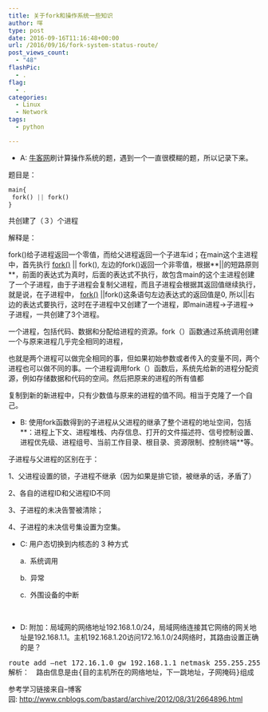 ```yaml
---
title: 关于fork和操作系统一些知识
author: 咩
type: post
date: 2016-09-16T11:16:48+00:00
url: /2016/09/16/fork-system-status-route/
post_views_count:
  - "48"
flashPic:
  - .
flag:
  - .
categories:
  - Linux
  - Network
tags:
  - python

---
```

  * A: [牛客网][1]刷计算操作系统的题，遇到一个一直很模糊的题，所以记录下来。

题目是：

```python
main{
 fork() || fork()
}
```

共创建了（３）个进程
  
解释是：

fork()给子进程返回一个零值，而给父进程返回一个子进车id；在main这个主进程中，首先执行 <u>fork()</u> || fork(), 左边的fork()返回一个非零值，根据**||的短路原则**，前面的表达式为真时，后面的表达式不执行，故包含main的这个主进程创建了一个子进程，由于子进程会复制父进程，而且子进程会根据其返回值继续执行，就是说，在子进程中， <u>fork()</u> ||fork()这条语句左边表达式的返回值是0, 所以||右边的表达式要执行，这时在子进程中又创建了一个进程，即main进程->子进程->子进程，一共创建了3个进程。

一个进程，包括代码、数据和分配给进程的资源。fork（）函数通过系统调用创建一个与原来进程几乎完全相同的进程，

也就是两个进程可以做完全相同的事，但如果初始参数或者传入的变量不同，两个进程也可以做不同的事。一个进程调用fork（）函数后，系统先给新的进程分配资源，例如存储数据和代码的空间。然后把原来的进程的所有值都

复制到新的新进程中，只有少数值与原来的进程的值不同。相当于克隆了一个自己。

  * B: 使用fork函数得到的子进程从父进程的继承了整个进程的地址空间，包括**：进程上下文、进程堆栈、内存信息、打开的文件描述符、信号控制设置、进程优先级、进程组号、当前工作目录、根目录、资源限制、控制终端**等。

子进程与父进程的区别在于：

1、父进程设置的锁，子进程不继承（因为如果是排它锁，被继承的话，矛盾了）

2、各自的进程ID和父进程ID不同

3、子进程的未决告警被清除；

4、子进程的未决信号集设置为空集。

  * C: 用户态切换到内核态的 3 种方式
  
    a.  系统调用
  
    b.  异常
  
    c.  外围设备的中断

&nbsp;

  * D: 附加：局域网的网络地址192.168.1.0/24，局域网络连接其它网络的网关地址是192.168.1.1。主机192.168.1.20访问172.16.1.0/24网络时，其路由设置正确的是？

<div class="result-answer-item green-answer-item">
  <pre>route add –net 172.16.1.0 gw 192.168.1.1 netmask 255.255.255.0 metric 1
解析：　路由信息是由{目的主机所在的网络地址，下一跳地址，子网掩码}组成</pre>
</div>

参考学习链接来自&#8211;博客园: <http://www.cnblogs.com/bastard/archive/2012/08/31/2664896.html>

 [1]: http://www.nowcoder.com/test/question/done?tid=5114409&qid=26082#summary